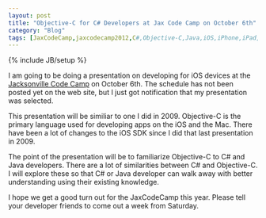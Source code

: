 ```yaml
---
layout: post
title: "Objective-C for C# Developers at Jax Code Camp on October 6th"
category: "Blog"
tags: [JaxCodeCamp,jaxcodecamp2012,C#,Objective-C,Java,iOS,iPhone,iPad,iPod Touch]
---
```

{% include JB/setup %}

I am going to be doing a presentation on developing for iOS devices at the [Jacksonville Code Camp](http://www.jaxdug.net/codecamp/home "Jax Code Camp") on October 6th. The schedule has not been posted yet on the web site, but I just got notification that my presentation was selected. 

This presentation will be similiar to one I did in 2009\. Objective-C is the primary language used for developing apps on the iOS and the Mac. There have been a lot of changes to the iOS SDK since I did that last presentation in 2009.

The point of the presentation will be to familiarize Objective-C to C# and Java developers. There are a lot of similarities between C# and Objective-C. I will explore these so that C# or Java developer can walk away with better understanding using their existing knowledge.

I hope we get a good turn out for the JaxCodeCamp this year. Please tell your developer friends to come out a week from Saturday.